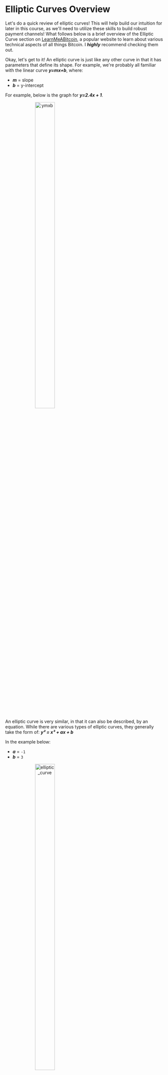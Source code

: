 # Elliptic Curves Overview

Let's do a quick review of elliptic curves! This will help build our intuition for later in this course, as we'll need to utilize these skills to build robust payment channels! What follows below is a brief overview of the Elliptic Curve section on [LearnMeABitcoin](https://learnmeabitcoin.com/technical/cryptography/elliptic-curve/#multiply), a popular website to learn about various technical aspects of all things Bitcoin. I ***highly*** recommend checking them out.

Okay, let's get to it! An elliptic curve is just like any other curve in that it has parameters that define its shape. For example, we're probably all familiar with the linear curve ***y=mx+b***, where:
- ***m*** = slope
- ***b*** = y-intercept

For example, below is the graph for ***y=2.4x + 1***.

<p align="center" style="width: 50%; max-width: 300px;">
  <img src="./tutorial_images/intro/ymxb.png" alt="ymxb" width="50%" height="auto">
</p>

An elliptic curve is very similar, in that it can also be described, by an equation. While there are various types of elliptic curves, they generally take the form of: ***y² = x³ + ax + b***

In the example below:
- ***a*** = `-1`
- ***b*** = `3`

<p align="center" style="width: 50%; max-width: 300px;">
  <img src="./tutorial_images/intro/elliptic_curve.png" alt="elliptic_curve" width="50%" height="auto">
</p>

### Secp256k1 Curve

While we won't dive into the nuances of the **Secp256k1** curve, it's worth noting that this is the actual elliptic curve that Satoshi chose to use in Bitcoin. It's form is the following: ***y² = x³ + ax + b***
- ***a*** = `0`
- ***b*** = `7`

It also introduces a few new parameters, which have a very meaninful impact the resulting curve and outputs.
- ***p*** = `115792089237316195423570985008687907853269984665640564039457584007908834671663`
  - This is the **prime modulus**. We mod the resulting value of ***x³ + ax + b*** by ***p***, which has the impact of limiting the possible results of the equation to be whole numbers within a certain range.
- ***n*** = `115792089237316195423570985008687907852837564279074904382605163141518161494337`
  - This is the **order** of the curve. In other words, it's the number of possible points on the curve.
- ***G*** = This is the **generator point**. It's a publicl known point that is used for many cryptographic operations.
```
(
  x: 55066263022277343669578718895168534326250603453777594175500187360389116729240,
  y: 32670510020758816978083085130507043184471273380659243275938904335757337482424,
)
```

# Elliptic Curve Mathematics

Elliptic curve mathematics are not what we intuitively think of when we imagine adding and multiplying numbers. This is largely because of the **prime modulus**, which forces our function to only return numbers within a prime field. The specifics of this are outside the scope of this workshop, but we can still build our intuition of how Bitcoin and elliptic curves work by reviewing the visual representation of these mathematical operations.

# Add Two Points
Due to the **prime modulus** and non-linearity of the **Secp256k1** curve, adding two points isn't the same as adding two integer points. Instead, visually, it involves:
- Drawing a line between the two points.
- Finding the point on the curve that intersects the line.
- Finding the reflection of this point.

<p align="center" style="width: 50%; max-width: 300px;">
  <img src="./tutorial_images/intro/point-add.png" alt="point-add" width="50%" height="auto">
</p>

## Multiply A Point
Similarly, multiplication is also different than our general intuition.

Visually, multiplication involves the following:
- Drawing a tangent line to the curve at the given point.
- Finding the point on the curve that this line intersects.
- Finding the reflection of this point across the x-axis.


<p align="center" style="width: 50%; max-width: 300px;">
  <img src="./tutorial_images/intro/point-double.png" alt="point-double" width="50%" height="auto">
</p>


# Private Keys
A private key is simply a very very large random number.

More specifically, it's a 256-bit number. Below is a what a private key may look like in different formats:

#### Binary
```
1111010001000000011100111101100111000011101001001011100001111100110111010010010101011001010011011010101100110001110101110011011110100001100111111010110100011010110100111001100101001111011110001101011011011110001010100110010011100101010001001010110011001100
```
#### Decimal
```
110478212838204782069310877802907443569620392766918522241217806929829984251084
```

#### Hexadecimal
```
f44073d9c3a4b87cdd25594dab31d737a19fad1ad3994f78d6de2a64e544accc
```


# Public Keys
A Public key is calcualted by multiplying your private key by the scep256k1 **generator point**.

<p align="center" style="width: 50%; max-width: 300px;">
  <img src="./tutorial_images/intro/keys-public-key-point.png" alt="keys-public-key-point" width="50%" height="auto">
</p>


### Formats
Given that public keys are just points on a curve, they can be represented as an x,y corrdinate.

#### Decimal
```
x: 81591541406288143274758265124625798440200740391102527151086648448953253267255
y: 64573953342291915951744135406509773051817879333910826118626860448948679381492
```


#### Hexadecimal
```
x: b4632d08485ff1df2db55b9dafd23347d1c47a457072a1e87be26896549a8737
y: 8ec38ff91d43e8c2092ebda601780485263da089465619e0358a5c1be7ac91f4
```

#### Uncompressed
We can also store them in a more compact form by using the below methods:

**Uncompressed**: A `04` byte prefix followed by the full x and y coordinates (65 bytes) 

<p align="center" style="width: 50%; max-width: 300px;">
  <img src="./tutorial_images/intro/keys-public-key-uncompressed.png" alt="keys-public-key-uncompressed" width="50%" height="auto">
</p>

**Compressed**: A `02` or `02` byte prefix, depending on if the y coordinate is even or odd. followed by the  x coordinate (33 bytes).


Due to the structure of the elliptic curve, the y coordinate can only be two possible values (remember the equation: ***y² = x³ + ax + b***). So, it's sufficient to know if the coordinate is even or odd. You don't have to store the entire corrdinate itself.

<p align="center" style="width: 50%; max-width: 300px;">
  <img src="./tutorial_images/intro/keys-public-key-elliptic-curve-symmetry" alt="keys-public-key-elliptic-curve-symmetry" width="50%" height="auto">
</p>


#### Public Key Usage
Public keys are often used to **recieve** bitcoin.